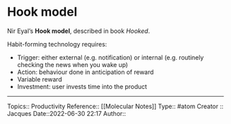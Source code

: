 # Hook model

Nir Eyal’s **Hook model**, described in book _Hooked_.

Habit-forming technology requires:

- Trigger: either external (e.g. notification) or internal (e.g. routinely checking the news when you wake up)
- Action: behaviour done in anticipation of reward
- Variable reward
- Investment: user invests time into the product

---
Topics:: Productivity
Reference:: [[Molecular Notes]]
Type:: #atom
Creator :: Jacques
Date::2022-06-30 22:17
Author::